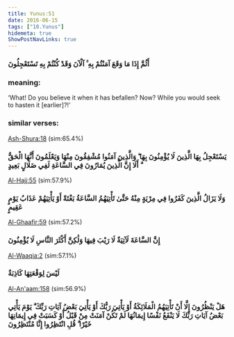 ```yaml
---
title: Yunus:51
date: 2016-06-15
tags: ["10.Yunus"]
hidemeta: true 
ShowPostNavLinks: true 
---
```

### أَثُمَّ إِذَا مَا وَقَعَ آمَنْتُمْ بِهِ ۚ آلْآنَ وَقَدْ كُنْتُمْ بِهِ تَسْتَعْجِلُونَ
### meaning: 
‘What! Do you believe it when it has befallen? Now? While you would seek to hasten it [earlier]?!’
### similar verses: 

[Ash-Shura:18](/42/18) (sim:65.4%)

### يَسْتَعْجِلُ بِهَا الَّذِينَ لَا يُؤْمِنُونَ بِهَا ۖ وَالَّذِينَ آمَنُوا مُشْفِقُونَ مِنْهَا وَيَعْلَمُونَ أَنَّهَا الْحَقُّ ۗ أَلَا إِنَّ الَّذِينَ يُمَارُونَ فِي السَّاعَةِ لَفِي ضَلَالٍ بَعِيدٍ

[Al-Hajj:55](/22/55) (sim:57.9%)

### وَلَا يَزَالُ الَّذِينَ كَفَرُوا فِي مِرْيَةٍ مِنْهُ حَتَّىٰ تَأْتِيَهُمُ السَّاعَةُ بَغْتَةً أَوْ يَأْتِيَهُمْ عَذَابُ يَوْمٍ عَقِيمٍ

[Al-Ghaafir:59](/40/59) (sim:57.2%)

### إِنَّ السَّاعَةَ لَآتِيَةٌ لَا رَيْبَ فِيهَا وَلَٰكِنَّ أَكْثَرَ النَّاسِ لَا يُؤْمِنُونَ

[Al-Waaqia:2](/56/2) (sim:57.1%)

### لَيْسَ لِوَقْعَتِهَا كَاذِبَةٌ

[Al-An'aam:158](/6/158) (sim:56.9%)

### هَلْ يَنْظُرُونَ إِلَّا أَنْ تَأْتِيَهُمُ الْمَلَائِكَةُ أَوْ يَأْتِيَ رَبُّكَ أَوْ يَأْتِيَ بَعْضُ آيَاتِ رَبِّكَ ۗ يَوْمَ يَأْتِي بَعْضُ آيَاتِ رَبِّكَ لَا يَنْفَعُ نَفْسًا إِيمَانُهَا لَمْ تَكُنْ آمَنَتْ مِنْ قَبْلُ أَوْ كَسَبَتْ فِي إِيمَانِهَا خَيْرًا ۗ قُلِ انْتَظِرُوا إِنَّا مُنْتَظِرُونَ
